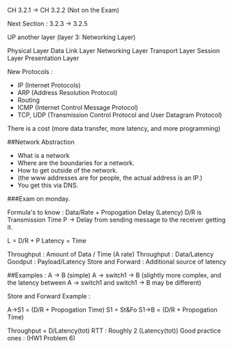 CH 3.2.1 -> CH 3.2.2 (Not on the Exam)

Next Section : 3.2.3 -> 3.2.5

UP another layer (layer 3: Networking Layer)

Physical Layer
Data Link Layer
Networking Layer
Transport Layer
Session Layer
Presentation Layer

New Protocols : 
  * IP (Internet Protocols)
  * ARP (Address Resolution Protocol)
  * Routing
  * ICMP (Internet Control Message Protocol)
  * TCP, UDP (Transmission Control Protocol and User Datagram Protocol)

There is a cost (more data transfer, more latency, and more programming)


##Network Abstraction
  * What is a network
  * Where are the boundaries for a network.
  * How to get outside of the network.
  * (the www addresses are for people, the actual address is an IP.)
  * You get this via DNS.

###Exam on monday. 

Formula's to know : Data/Rate + Propogation Delay (Latency)
D/R is Transmission Time 
P -> Delay from sending message to the receiver getting it. 

L = D/R + P
Latency = Time

Throughput        : Amount of Data / Time (A rate)
Throughput        : Data/Latency
Goodput           : Payload/Latency
Store and Forward : Additional source of latency

##Examples :
A -> B (simple)
A -> switch1 -> B (slightly more complex, and the latency between A -> switch1 and switch1 -> B may be different)

Store and Forward Example :

A->S1 = (D/R + Propogation Time)
S1    = St&Fo
S1->B = (D/R + Propogation Time)

Throughput = D/Latency(tot)
RTT : Roughly 2 (Latency(tot))
Good practice ones : (HW1 Problem 6)


